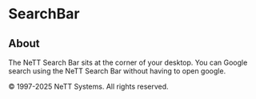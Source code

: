 # SearchBar

## About

The NeTT Search Bar sits at the corner of your desktop. You can Google search using the NeTT Search Bar without having to open google.

© 1997-2025 NeTT Systems. All rights reserved.
